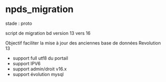 # npds_migration

stade : proto

script de migration bd version 13 vers 16

Objectif faciliter la mise à jour des anciennes base de données Revolution 13 

- support full utf8 du portail
- support IPV6
- support admin/droit v16.x
- support évolution mysql
